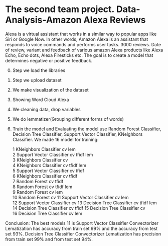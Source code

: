 # The second team project. Data-Analysis-Amazon Alexa Reviews
Alexa is a virtual assistant that works in a similar way to popular apps like Siri or Google Now. In other words, Amazon Alexa is an assistant that responds to voice commands and performs user tasks.
3000 reviews. Date of review, variant and feedback of various amazon Alexa products like Alexa Echo, Echo dots, Alexa Firesticks etc. The goal is to create a model that determines negative or positive feedback.

0. Step we load the libraries
1. Step we upload dataset
2. We make visualization of the dataset
3. Showing Word Cloud Alexa 
4. We cleaning data, drop variables
5. We do lemmatizer(Grouping different forms of words)
6. Train the model and Evaluating the model use Random Forest Classifier, Decision Tree Classifier, Support Vector Classifier, KNeighbors Classifier.
    We made 16 model for training:
    
    1 KNeighbors Classifier cv lem      
    2 Support Vector Classifier cv tfidf lem     
    3 KNeighbors Classifier cv    
    4 KNeighbors Classifier cv tfidf lem   
    5 Support Vector Classifier cv tfidf   
    6 KNeighbors Classifier cv tfidf  
    7 Random Forest cv tfidf     
    8 Random Forest cv tfidf lem     
    9 Random Forest cv lem    
    10 Random Forest cv 
    11 Support Vector Classifier cv lem  
    12 Support Vector Classifier cv 
    13 Decision Tree Classifier cv tfidf lem  
    14 Decision Tree Classifier cv tfidf 
    15 Decision Tree Classifier cv  
    16 Decision Tree Classifier cv lem

Conclusion: The best models 11 is Support Vector Classifier Convectorizer Lematization has accuracy from train set 99% and the accuracy from test set 93%.
Decision Tree Classifier Convectorizer Lematization has precision from train set 99% and from test set 94%.

